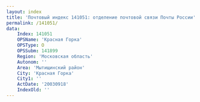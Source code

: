 ```yaml
---
layout: index
title: 'Почтовый индекс 141051: отделение почтовой связи Почты России'
permalink: /141051/
data:
    Index: 141051
    OPSName: 'Красная Горка'
    OPSType: О
    OPSSubm: 141899
    Region: 'Московская область'
    Autonom: ''
    Area: 'Мытищинский район'
    City: 'Красная Горка'
    City1: ''
    ActDate: '20030918'
    IndexOld: ''
---
```

